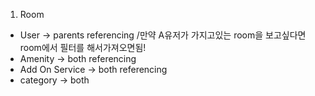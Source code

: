 1. Room

- User -> parents referencing /만약 A유저가 가지고있는 room을 보고싶다면 room에서 필터를 해서가져오면됨!
- Amenity -> both referencing
- Add On Service -> both referencing
- category -> both
